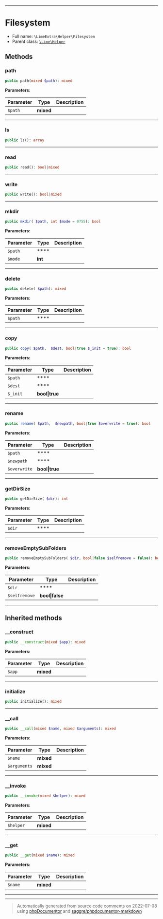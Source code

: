 ***

# Filesystem





* Full name: `\LimeExtra\Helper\Filesystem`
* Parent class: [`\Lime\Helper`](../../Lime/Helper.md)




## Methods


### path



```php
public path(mixed $path): mixed
```








**Parameters:**

| Parameter | Type | Description |
|-----------|------|-------------|
| `$path` | **mixed** |  |




***

### ls



```php
public ls(): array
```











***

### read



```php
public read(): bool|mixed
```











***

### write



```php
public write(): bool|mixed
```











***

### mkdir



```php
public mkdir( $path, int $mode = 0755): bool
```








**Parameters:**

| Parameter | Type | Description |
|-----------|------|-------------|
| `$path` | **** |  |
| `$mode` | **int** |  |




***

### delete



```php
public delete( $path): mixed
```








**Parameters:**

| Parameter | Type | Description |
|-----------|------|-------------|
| `$path` | **** |  |




***

### copy



```php
public copy( $path,  $dest, bool|true $_init = true): bool
```








**Parameters:**

| Parameter | Type | Description |
|-----------|------|-------------|
| `$path` | **** |  |
| `$dest` | **** |  |
| `$_init` | **bool&#124;true** |  |




***

### rename



```php
public rename( $path,  $newpath, bool|true $overwrite = true): bool
```








**Parameters:**

| Parameter | Type | Description |
|-----------|------|-------------|
| `$path` | **** |  |
| `$newpath` | **** |  |
| `$overwrite` | **bool&#124;true** |  |




***

### getDirSize



```php
public getDirSize( $dir): int
```








**Parameters:**

| Parameter | Type | Description |
|-----------|------|-------------|
| `$dir` | **** |  |




***

### removeEmptySubFolders



```php
public removeEmptySubFolders( $dir, bool|false $selfremove = false): bool
```








**Parameters:**

| Parameter | Type | Description |
|-----------|------|-------------|
| `$dir` | **** |  |
| `$selfremove` | **bool&#124;false** |  |




***


## Inherited methods


### __construct



```php
public __construct(mixed $app): mixed
```








**Parameters:**

| Parameter | Type | Description |
|-----------|------|-------------|
| `$app` | **mixed** |  |




***

### initialize



```php
public initialize(): mixed
```











***

### __call



```php
public __call(mixed $name, mixed $arguments): mixed
```








**Parameters:**

| Parameter | Type | Description |
|-----------|------|-------------|
| `$name` | **mixed** |  |
| `$arguments` | **mixed** |  |




***

### __invoke



```php
public __invoke(mixed $helper): mixed
```








**Parameters:**

| Parameter | Type | Description |
|-----------|------|-------------|
| `$helper` | **mixed** |  |




***

### __get



```php
public __get(mixed $name): mixed
```








**Parameters:**

| Parameter | Type | Description |
|-----------|------|-------------|
| `$name` | **mixed** |  |




***


***
> Automatically generated from source code comments on 2022-07-08 using [phpDocumentor](http://www.phpdoc.org/) and [saggre/phpdocumentor-markdown](https://github.com/Saggre/phpDocumentor-markdown)
